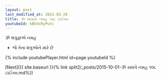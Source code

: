 ```yaml
---
layout: post
last_modified_at: 2021-03-29
title: ૐ ભાવાય નમહ ૧૦૮ ટાઈમ્સ
youtubeId: kBVdcRyPutc
---
```

 
 
 ૐ શત્રુજ્ઞએ નમહ  
 
 -  જે તેના શત્રુઓને મારે છે 
 
  
 
  
 
 
 
 
 
 


{% include youtubePlayer.html id=page.youtubeId %}
 
[Next]({{ site.baseurl }}{% link  split2/_posts/2015-10-01-ૐ સાધવે નમહ ૧૦૮ ટાઈમ્સ.md%})
 
